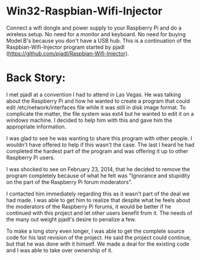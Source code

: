 Win32-Raspbian-Wifi-Injector
============================

Connect a wifi dongle and power supply to your Raspberry Pi and do a wireless setup. No need for a monitor and keyboard. No need for buying Model B's because you don't have a USB hub. This is a continuation of the Raspbian-Wifi-Injector program started by pjadl (https://github.com/pjadl/Raspbian-Wifi-Injector).


Back Story:
===========

I met pjadl at a convention I had to attend in Las Vegas. He was talking about the Raspberry Pi and how he wanted to create a program that could edit /etc/network/interfaces file while it was still in disk image format. To complicate the matter, the file system was ext4 but he wanted to edit it on a windows machine. I decided to help him with this and gave him the appropriate information.

I was glad to see he was wanting to share this program with other people. I wouldn't have offered to help if this wasn't the case. The last I heard he had completed the hardest part of the program and was offering it up to other Raspberry Pi users.

I was shocked to see on February 23, 2014, that he decided to remove the program completely because of what he felt was "Ignorance and stupidity on the part of the Raspberry Pi forum moderators".

I contacted him immediately regarding this as it wasn't part of the deal we had made. I was able to get him to realize that despite what he feels about the moderators of the Raspberry Pi forums, it would be better if he continued with this project and let other users benefit from it. The needs of the many out weight pjadl's desire to penalize a few.

To make a long story even longer, I was able to get the complete source code for his last revision of the project. He said the project could continue, but that he was done with it himself. We made a deal for the existing code and I was able to take over ownership of it.
